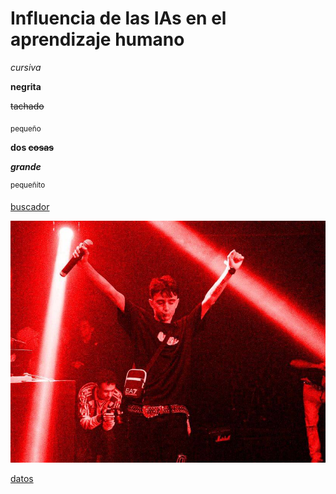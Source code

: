 # Influencia de las IAs en el aprendizaje humano

*cursiva*

**negrita**

~~tachado~~

<sub>pequeño</sub>

**dos ~~cosas~~**

***grande***

<sup>pequeñito</sup>

[buscador](http://www.google.com)

![MDA](src/M.jpg)

[datos](src/canciones.txt)
